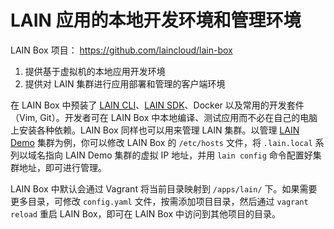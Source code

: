 # LAIN 应用的本地开发环境和管理环境

LAIN Box 项目： https://github.com/laincloud/lain-box

1. 提供基于虚拟机的本地应用开发环境
2. 提供对 LAIN 集群进行应用部署和管理的客户端环境

在 LAIN Box 中预装了 [LAIN CLI](https://github.com/laincloud/lain-cli)、[LAIN SDK](https://github.com/laincloud/lain-sdk)、Docker 以及常用的开发套件（Vim, Git）。开发者可在 LAIN Box 中本地编译、测试应用而不必在自己的电脑上安装各种依赖。LAIN Box 同样也可以用来管理 LAIN 集群。以管理 [LAIN Demo](https://github.com/laincloud/lain-demo) 集群为例，你可以修改 LAIN Box 的 `/etc/hosts` 文件，将 `.lain.local` 系列以域名指向 LAIN Demo 集群的虚拟 IP 地址，并用 `lain config` 命令配置好集群地址，即可进行管理。

LAIN Box 中默认会通过 Vagrant 将当前目录映射到 `/apps/lain/` 下。如果需要更多目录，可修改 `config.yaml` 文件，按需添加项目目录，然后通过 `vagrant reload` 重启 LAIN Box，即可在 LAIN Box 中访问到其他项目的目录。

